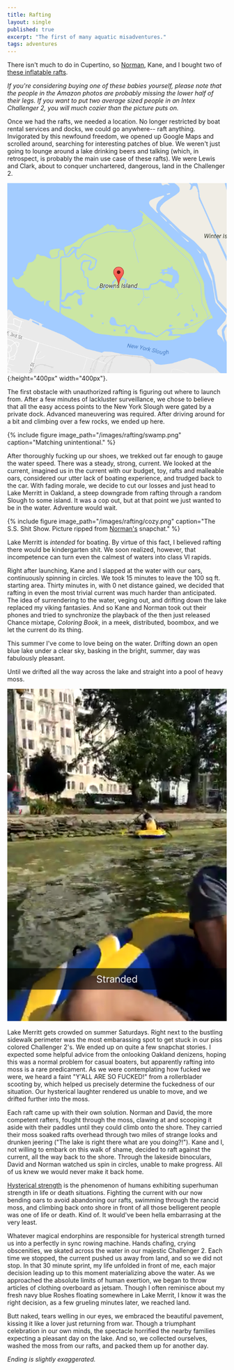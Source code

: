 ```yaml
---
title: Rafting
layout: single
published: true
excerpt: "The first of many aquatic misadventures."
tags: adventures
---
```


There isn't much to do in Cupertino, so [Norman](http://normanmu.com/), Kane, and I bought two of [these inflatable rafts](https://www.amazon.com/Intex-Challenger-2-Person-Inflatable-French/dp/B000Y22BBA). 

*If you're considering buying one of these babies yourself, please note that the people in the Amazon photos are probably missing the lower half of their legs.  If you want to put two average sized people in an Intex Challenger 2, you will much cozier than the picture puts on.*

Once we had the rafts, we needed a location.  No longer restricted by boat rental services and docks, we could go anywhere-- raft anything.  Invigorated by this newfound freedom, we opened up Google Maps and scrolled around, searching for interesting patches of blue.  We weren't just going to lounge around a lake drinking beers and talking (which, in retrospect, is probably the main use case of these rafts).  We were Lewis and Clark, about to conquer unchartered, dangerous, land in the Challenger 2.  

![](/images/rafting/brownsisland.png){:height="400px" width="400px"}.

The first obstacle with unauthorized rafting is figuring out where to launch from.  After a few minutes of lackluster surveillance, we chose to believe that all the easy access points to the New York Slough were gated by a private dock.  Advanced maneuvering was required.  After driving around for a bit and climbing over a few rocks, we ended up here.

{% include figure image_path="/images/rafting/swamp.png" caption="Matching unintentional." %}

After thoroughly fucking up our shoes, we trekked out far enough to gauge the water speed.  There was a steady, strong, current.  We looked at the current, imagined us in the current with our budget, toy, rafts and malleable oars, considered our utter lack of boating experience, and trudged back to the car.  With fading morale, we decide to cut our losses and just head to Lake Merritt in Oakland, a steep downgrade from rafting through a random Slough to some island.  It was a cop out, but at that point we just wanted to be in the water.  Adventure would wait.

{% include figure image_path="/images/rafting/cozy.png" caption="The S.S. Shit Show. Picture ripped from [Norman's](http://normanmu.com/) snapchat." %}

Lake Merritt is *intended* for boating.  By virtue of this fact, I believed rafting there would be kindergarten shit.  We soon realized, however, that incompetence can turn even the calmest of waters into class VI rapids.  

Right after launching, Kane and I slapped at the water with our oars, continuously spinning in circles.  We took 15 minutes to leave the 100 sq ft. starting area.  Thirty minutes in, with 0 net distance gained, we decided that rafting in even the most trivial current was much harder than anticipated.  The idea of surrendering to the water, veging out, and drifting down the lake replaced my viking fantasies.  And so Kane and Norman took out their phones and tried to synchronize the playback of the then just released Chance mixtape, *Coloring Book*, in a meek, distributed, boombox, and we let the current do its thing.  

This summer I've come to love being on the water.  Drifting down an open blue lake under a clear sky, basking in the bright, summer, day was fabulously pleasant.  

Until we drifted all the way across the lake and straight into a pool of heavy moss.

![](/images/rafting/stranded.png "ah shit")

Lake Merritt gets crowded on summer Saturdays.  Right next to the bustling sidewalk perimeter was the most embarassing spot to get stuck in our piss colored Challenger 2's.  We ended up on quite a few snapchat stories.  I expected some helpful advice from the onlooking Oakland denizens, hoping this was a normal problem for casual boaters, but apparently rafting into moss is a rare predicament.  As we were contemplating how fucked we were, we heard a faint "Y'ALL ARE SO FUCKED!" from a rollerblader scooting by, which helped us precisely determine the fuckedness of our situation.  Our hysterical laughter rendered us unable to move, and we drifted further into the moss.  

Each raft came up with their own solution.  Norman and David, the more competent rafters, fought through the moss, clawing at and scooping it aside with their paddles until they could climb onto the shore.  They carried their moss soaked rafts overhead through two miles of strange looks and drunken jeering ("The lake is right there what are you doing?!").  Kane and I, not willing to embark on this walk of shame, decided to raft against the current, all the way back to the shore.  Through the lakeside binoculars, David and Norman watched us spin in circles, unable to make progress.  All of us knew we would never make it back home.

[Hysterical strength](https://www.wikiwand.com/en/Hysterical_strength) is the phenomenon of humans exhibiting superhuman strength in life or death situations.  Fighting the current with our now bending oars to avoid abandoning our rafts, swimming through the rancid moss, and climbing back onto shore in front of all those belligerent people was one of life or death.  Kind of.  It would've been hella embarrasing at the very least.  

Whatever magical endorphins are responsible for hysterical strength turned us into a perfectly in sync rowing machine.  Hands chafing, crying obscenities, we skated across the water in our majestic Challenger 2.  Each time we stopped, the current pushed us away from land, and so we did not stop.  In that 30 minute sprint, my life unfolded in front of me, each major decision leading up to this moment materializing above the water.  As we approached the absolute limits of human exertion, we began to throw articles of clothing overboard as jetsam.  Though I often reminisce about my fresh navy blue Roshes floating somewhere in Lake Merrit, I know it was the right decision, as a few grueling minutes later, we reached land.  

Butt naked, tears welling in our eyes, we embraced the beautiful pavement, kissing it like a lover just returning from war.  Though a triumphant celebration in our own minds, the spectacle horrified the nearby families expecting a pleasant day on the lake.  And so, we collected ourselves, washed the moss from our rafts, and packed them up for another day.

*Ending is slightly exaggerated.*

